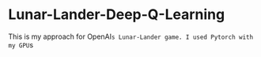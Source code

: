 # Lunar-Lander-Deep-Q-Learning
This is my approach for OpenAI`s Lunar-Lander game. I used Pytorch with my GPU`s
